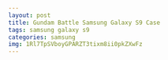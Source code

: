 ```yaml
---
layout: post
title: Gundam Battle Samsung Galaxy S9 Case
tags: samsung galaxy s9
categories: samsung
img: 1Rl7TpSVboyGPARZT3tixm8ii0pkZXwFz
---
```

